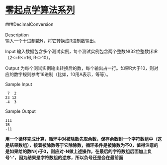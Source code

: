 # [零起点学算法系列](https://github.com/xlm7/ACM/tree/master/begin)

###DecimalConversion<br><br>
Description<br>
输入一个十进制数N，将它转换成R进制数输出。

Input
输入数据包含多个测试实例，每个测试实例包含两个整数N(32位整数)和R（2<=R<=16, R<>10）。 

Output
为每个测试实例输出转换后的数，每个输出占一行。如果R大于10，则对应的数字规则参考16进制（比如，10用A表示，等等）。

Sample Input 

     7  2
    23 12
    -4  3


Sample Output

    111
    1B
    -11

**用一个循环完成计算，循环中对被除数先取余数，保存余数到一个字符数组中（这是结果数组），接着被除数等于它除除数，循环条件是被除数为不0，值得注意的是如果给的数N小于0，则应对-N做上述操作，在最后的字符数组后面加上负号‘-’，因为结果是字符数组的逆序，所以负号还是会在最前面**